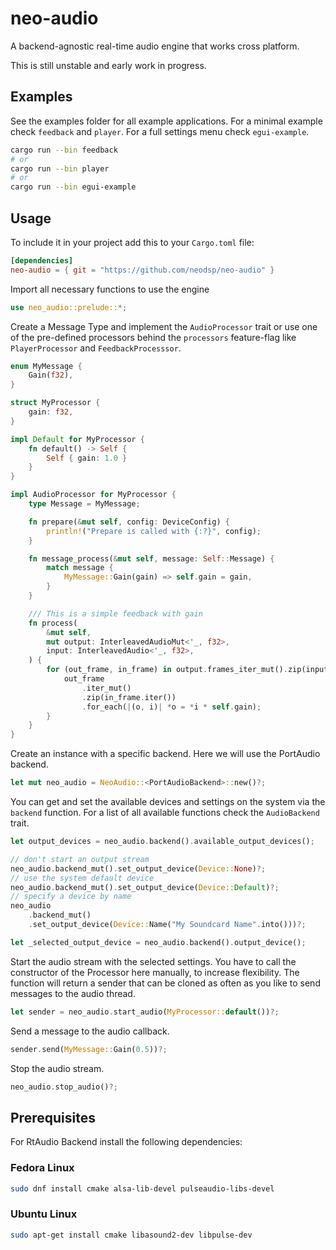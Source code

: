 # neo-audio

A backend-agnostic real-time audio engine that works cross platform.

This is still unstable and early work in progress.

## Examples

See the examples folder for all example applications.
For a minimal example check `feedback` and `player`.
For a full settings menu check `egui-example`.

```bash
cargo run --bin feedback
# or
cargo run --bin player
# or
cargo run --bin egui-example
```

## Usage

To include it in your project add this to your `Cargo.toml` file:

```toml
[dependencies]
neo-audio = { git = "https://github.com/neodsp/neo-audio" }
```

Import all necessary functions to use the engine

```Rust
use neo_audio::prelude::*;
```

Create a Message Type and implement the `AudioProcessor` trait or use one of the pre-defined processors behind the `processors` feature-flag like `PlayerProcessor` and `FeedbackProcesssor`.

```Rust
enum MyMessage {
    Gain(f32),
}

struct MyProcessor {
    gain: f32,
}

impl Default for MyProcessor {
    fn default() -> Self {
        Self { gain: 1.0 }
    }
}

impl AudioProcessor for MyProcessor {
    type Message = MyMessage;

    fn prepare(&mut self, config: DeviceConfig) {
        println!("Prepare is called with {:?}", config);
    }

    fn message_process(&mut self, message: Self::Message) {
        match message {
            MyMessage::Gain(gain) => self.gain = gain,
        }
    }

    /// This is a simple feedback with gain
    fn process(
        &mut self,
        mut output: InterleavedAudioMut<'_, f32>,
        input: InterleavedAudio<'_, f32>,
    ) {
        for (out_frame, in_frame) in output.frames_iter_mut().zip(input.frames_iter()) {
            out_frame
                .iter_mut()
                .zip(in_frame.iter())
                .for_each(|(o, i)| *o = *i * self.gain);
        }
    }
}
```

Create an instance with a specific backend. Here we will use the PortAudio backend.

```Rust
let mut neo_audio = NeoAudio::<PortAudioBackend>::new()?;
```

You can get and set the available devices and settings on the system via the `backend` function.
For a list of all available functions check the `AudioBackend` trait.

```Rust
let output_devices = neo_audio.backend().available_output_devices();

// don't start an output stream
neo_audio.backend_mut().set_output_device(Device::None)?;
// use the system default device
neo_audio.backend_mut().set_output_device(Device::Default)?;
// specify a device by name
neo_audio
    .backend_mut()
    .set_output_device(Device::Name("My Soundcard Name".into()))?;

let _selected_output_device = neo_audio.backend().output_device();
```

Start the audio stream with the selected settings. You have to call the constructor of the Processor here manually, to increase flexibility.
The function will return a sender that can be cloned as often as you like to send messages to the audio thread.

```Rust
let sender = neo_audio.start_audio(MyProcessor::default())?;
```

Send a message to the audio callback.

```Rust
sender.send(MyMessage::Gain(0.5))?;
```

Stop the audio stream.

```Rust
neo_audio.stop_audio()?;
```

## Prerequisites

For RtAudio Backend install the following dependencies:

### Fedora Linux

```bash
sudo dnf install cmake alsa-lib-devel pulseaudio-libs-devel
```

### Ubuntu Linux

```bash
sudo apt-get install cmake libasound2-dev libpulse-dev
```
